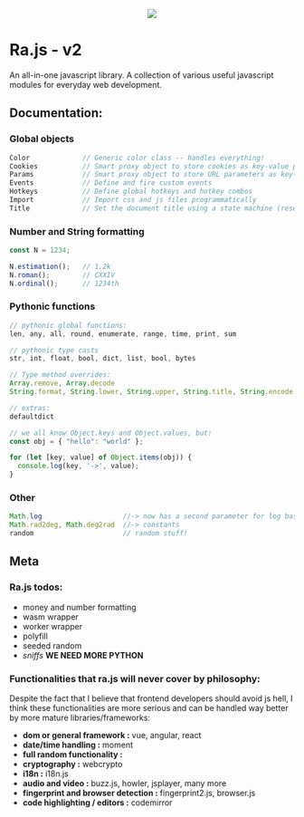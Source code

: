 <p align="center">
  <img src="https://github.com/oboforty/Rajs/blob/master/logo.png">
</p>

# Ra.js - v2
An all-in-one javascript library. A collection of various useful javascript modules for everyday web development.


## Documentation:

### Global objects
```javascript
Color             // Generic color class -- handles everything!
Cookies           // Smart proxy object to store cookies as key-value pairs
Params            // Smart proxy object to store URL parameters as key-value pairs
Events            // Define and fire custom events
Hotkeys           // Define global hotkeys and hotkey combos
Import            // Import css and js files programmatically
Title             // Set the document title using a state machine (reset/set)
```

### Number and String formatting
```javascript
const N = 1234;

N.estimation();   // 1.2k
N.roman();        // CXXIV
N.ordinal();      // 1234th
```

### Pythonic functions
```javascript
// pythonic global functions:
len, any, all, round, enumerate, range, time, print, sum

// pythonic type casts
str, int, float, bool, dict, list, bool, bytes

// Type method overrides:
Array.remove, Array.decode
String.format, String.lower, String.upper, String.title, String.encode

// extras:
defaultdict

// we all know Object.keys and Object.values, but:
const obj = { "hello": "world" };

for (let [key, value] of Object.items(obj)) {
  console.log(key, '->', value);
}


```

### Other
```javascript
Math.log                    //-> now has a second parameter for log base
Math.rad2deg, Math.deg2rad  //-> constants
random                      // random stuff!
```

## Meta
### Ra.js todos:
- money and number formatting
- wasm wrapper
- worker wrapper
- polyfill
- seeded random
- *sniffs* **WE NEED MORE PYTHON**

### Functionalities that ra.js will never cover by philosophy:
Despite the fact that I believe that frontend developers should avoid js hell, I think these functionalities are more serious and can be handled way better by more mature libraries/frameworks:

- **dom or general framework :** vue, angular, react
- **date/time handling :** moment
- **full random functionality :** 
- **cryptography :** webcrypto
- **i18n :** i18n.js
- **audio and video :** buzz.js, howler, jsplayer, many more
- **fingerprint and browser detection :** fingerprint2.js, browser.js
- **code highlighting / editors :** codemirror
